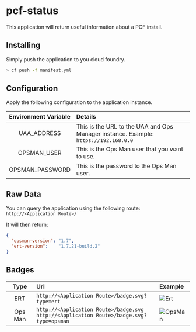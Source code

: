 # pcf-status

This application will return useful information about a PCF install.

## Installing

Simply push the application to you cloud foundry.
```Bash
> cf push -f manifest.yml
```

## Configuration

Apply the following configuration to the application instance.

| Environment Variable | Details |
|:--------------------:|:--------|
| UAA_ADDRESS          | This is the URL to the UAA and Ops Manager instance. Example: `https://192.168.0.0` |
| OPSMAN_USER          | This is the Ops Man user that you want to use. |
| OPSMAN_PASSWORD      | This is the password to the Ops Man user. |

## Raw Data

You can query the application using the following route: `http://<Application Route>/`

It will then return:
```JSON
{
  "opsman-version": "1.7",
  "ert-version":    "1.7.21-build.2"
}
```

## Badges

| Type | Url | Example |
|:----:|:----|:--------|
| ERT  | `http://<Application Route>/badge.svg?type=ert` | ![Ert](https://cdn.rawgit.com/ECSTeam/pcf-status/master/img/ert.svg) |
| Ops Man | `http://<Application Route>/badge.svg` <br> `http://<Application Route>/badge.svg?type=opsman` | ![OpsMan](https://cdn.rawgit.com/ECSTeam/pcf-status/master/img/opsman.svg) |
